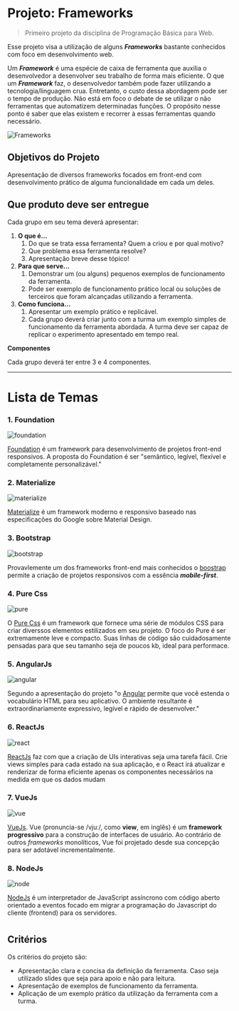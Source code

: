# Projeto: Frameworks

> Primeiro projeto da disciplina de Programação Básica para Web.

Esse projeto visa a utilização de alguns ***Frameworks*** bastante conhecidos com foco em desenvolvimento web.

Um ***Framework*** é uma espécie de caixa de ferramenta que auxilia o desenvolvedor a desenvolver seu trabalho de forma mais eficiente. O que um ***Framework*** faz, o desenvolvedor também pode fazer utilizando a tecnologia/linguagem crua. Entretanto, o custo dessa abordagem pode ser o tempo de produção. Não está em foco o debate de se utilizar o não ferramentas que automatizem determinadas funções. O propósito nesse ponto é saber que elas existem e recorrer à essas ferramentas quando necessário.



![Frameworks](frameworks-front-end.png)

## Objetivos do Projeto

Apresentação de diversos frameworks focados em front-end com desenvolvimento prático de alguma funcionalidade em cada um deles.



## Que produto deve ser entregue

Cada grupo em seu tema deverá apresentar:

1. **O que é...**
   1. Do que se trata essa ferramenta? Quem a criou e por qual motivo?
   2. Que problema essa ferramenta resolve?
   3. Apresentação breve desse tópico!
2. **Para que serve...**
   1. Demonstrar um (ou alguns) pequenos exemplos de funcionamento da ferramenta.
   2. Pode ser exemplo de funcionamento prático local ou soluções de terceiros que foram alcançadas utilizando a ferramenta.
3. **Como funciona...**
   1. Apresentar um exemplo prático e replicável.
   2. Cada grupo deverá criar junto com a turma um exemplo simples de funcionamento da ferramenta abordada. A turma deve ser capaz de replicar o experimento apresentado em tempo real.

**Componentes**

Cada grupo deverá ter entre 3 e 4 componentes.

----

# Lista de Temas



### 1. Foundation

![foundation](foundation.png)

[Foundation](https://foundation.zurb.com/) é um framework para desenvolvimento de projetos front-end responsivos. A proposta do Foundation é ser "semântico, legível, flexível e completamente personalizável."



### 2. Materialize

![materialize](materialize.png)

[Materialize](https://materializecss.com/) é um framework moderno e responsivo baseado nas especificações do Google sobre Material Design.



### 3. Bootstrap

![bootstrap](bootstrap.png)

Provavlemente um dos frameworks front-end mais conhecidos o [boostrap](https://getbootstrap.com/) permite a criação de projetos responsivos com a essência ***mobile-first***.



### 4. Pure Css

![pure](pure.png)

O [Pure Css](https://purecss.io/) é um framework que fornece uma série de módulos CSS para criar diverssos elementos estilizados em seu projeto. O foco do Pure é ser extremamente leve e compacto. Suas linhas de código são cuidadosamente pensadas para que seu tamanho seja de poucos kb, ideal para performace.



### 5. AngularJs

![angular](angular.png)

Segundo a apresentação do projeto "o [Angular](https://angularjs.org/) permite que você estenda o vocabulário HTML para seu aplicativo. O ambiente resultante é extraordinariamente expressivo, legível e rápido de desenvolver."

### 6. ReactJs

![react](react.jpg)

[ReactJs](https://pt-br.reactjs.org/) faz com que a criação de UIs interativas seja uma tarefa fácil.  Crie views simples para cada estado na sua aplicação, e o React irá  atualizar e renderizar de forma eficiente apenas os componentes  necessários na medida em que os dados mudam



### 7. VueJs

![vue](vue.png)

[VueJs](https://vuejs.org/). Vue (pronuncia-se /vjuː/, como **view**, em inglês) é um **framework progressivo** para a construção de interfaces de usuário. Ao contrário de outros *frameworks* monolíticos, Vue foi projetado desde sua concepção para ser adotável incrementalmente. 

### 8. NodeJs

![node](nodejs.jpg)

[NodeJs](https://nodejs.org/en/) é um interpretador de JavaScript assíncrono com código aberto orientado a eventos focado em migrar a programação do Javascript do cliente (frontend) para os servidores.



#

## Critérios

Os critérios do projeto são:

- Apresentação clara e concisa da definição da ferramenta. Caso seja utilizado slides que seja para apoio e não para leitura.
- Apresentação de exemplos de funcionamento da ferramenta.
- Aplicação de um exemplo prático da utilização da ferramenta com a turma.
